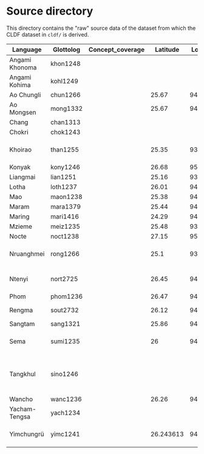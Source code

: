 # Source directory

This directory contains the "raw" source data of the dataset from which the
CLDF dataset in `cldf/` is derived.

| Language       | Glottolog | Concept_coverage | Latitude  | Longitude | Country | Language_family |  Subgroup   | Notes                                    |
|----------------|-----------|------------------|-----------|-----------|---------|-----------------|-------------|------------------------------------------|
| Angami Khonoma | khon1248  |                  |           |           | India   | Sino-Tibetan    | Angami      |                                          |
| Angami Kohima  | kohl1249  |                  |           |           | India   | Sino-Tibetan    | Angami      |                                          |
| Ao Chungli     | chun1266  |                  | 25.67     | 94.12     | India   | Sino-Tibetan    | Ao          |                                          |
| Ao Mongsen     | mong1332  |                  | 25.67     | 94.12     | India   | Sino-Tibetan    | Ao          |                                          |
| Chang          | chan1313  |                  |           |           | India   | Sino-Tibetan    | Konyak      |                                          |
| Chokri         | chok1243  |                  |           |           | India   | Sino-Tibetan    | Angami      |                                          |
| Khoirao        | than1255  |                  | 25.35     | 93.84     | India   | Sino-Tibetan    | Zemeic      | Thangal Naga on Glottolog                |
| Konyak         | kony1246  |                  | 26.68     | 95.06     | India   | Sino-Tibetan    | Konyak      |                                          |
| Liangmai       | lian1251  |                  | 25.16     | 93.54     | India   | Sino-Tibetan    | Zemeic      |                                          |
| Lotha          | loth1237  |                  | 26.01     | 94.04     | India   | Sino-Tibetan    | Lotha       |                                          |
| Mao            | maon1238  |                  | 25.38     | 94        | India   | Sino-Tibetan    | Angami      |                                          |
| Maram          | mara1379  |                  | 25.44     | 94.22     | India   | Sino-Tibetan    | Zemeic      |                                          |
| Maring         | mari1416  |                  | 24.29     | 94.07     | India   | Sino-Tibetan    | Maringic    |                                          |
| Mzieme         | meiz1235  |                  | 25.48     | 93.71     | India   | Sino-Tibetan    | Zemeic      |                                          |
| Nocte          | noct1238  |                  | 27.15     | 95.39     | India   | Sino-Tibetan    | Nocte       |                                          |
| Nruanghmei     | rong1266  |                  | 25.1      | 93.79     | India   | Sino-Tibetan    | Zemeic      | Rongmei Naga on Glottolog                |
| Ntenyi         | nort2725  |                  | 26.45     | 94.57     | India   | Sino-Tibetan    | Rengma      | Northern Rengma on Glottolog             |
| Phom           | phom1236  |                  | 26.47     | 94.75     | India   | Sino-Tibetan    | Konyak      |                                          |
| Rengma         | sout2732  |                  | 26.12     | 94.69     | India   | Sino-Tibetan    | Rengma      | Tseminyu dialect                         |
| Sangtam        | sang1321  |                  | 25.86     | 94.63     | India   | Sino-Tibetan    | Sangtam     |                                          |
| Sema           | sumi1235  |                  | 26        | 94.42     | India   | Sino-Tibetan    | Angami      | Sumi Naga on Glottolog                   |
| Tangkhul       | sino1246  |                  |           |           | India   | Sino-Tibetan    | Tangkhulic  | East- Central Tangkhul Naga on Glottolog |
| Wancho         | wanc1236  |                  | 26.26     | 94.89     | India   | Sino-Tibetan    | Konyak      |                                          |
| Yacham-Tengsa  | yach1234  |                  |           |           | India   | Sino-Tibetan    | Ao          |                                          |
| Yimchungrü     | yimc1241  |                  | 26.243613 | 94.811648 | India   | Sino-Tibetan    | Yimchingric | Yimchungru on Glottolog                  |

